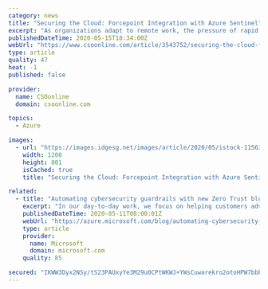 ```yaml
---
category: news
title: "Securing the Cloud: Forcepoint Integration with Azure Sentinel"
excerpt: "As organizations adapt to remote work, the pressure of rapid cloud transformation increases—and security implications grow more complex."
publishedDateTime: 2020-05-15T18:34:00Z
webUrl: "https://www.csoonline.com/article/3543752/securing-the-cloud-forcepoint-integration-with-azure-sentinel.html"
type: article
quality: 47
heat: -1
published: false

provider:
  name: CSOonline
  domain: csoonline.com

topics:
  - Azure

images:
  - url: "https://images.idgesg.net/images/article/2020/05/istock-1156386758-100842178-large.jpg"
    width: 1200
    height: 801
    isCached: true
    title: "Securing the Cloud: Forcepoint Integration with Azure Sentinel"

related:
  - title: "Automating cybersecurity guardrails with new Zero Trust blueprint and Azure integrations"
    excerpt: "In our day-to-day work, we focus on helping customers advance the security of their digital estate using the native capabilities of Azure. In the process, we frequently find that using Azure to improve an organization’s cybersecurity posture can also help these customers achieve compliance more rapidly.\r\n\r\nToday,"
    publishedDateTime: 2020-05-11T08:00:01Z
    webUrl: "https://azure.microsoft.com/blog/automating-cybersecurity-guardrails-with-new-zero-trust-blueprint-and-azure-integrations/"
    type: article
    provider:
      name: Microsoft
      domain: microsoft.com
    quality: 85

secured: "IKWW3Dyx2NSy/tS23PAUxyYe3M29u0CPtWKWJ+YWsCuwarekro2otoHPW7bbbMY4LpXFWsM4KyvnKmXcz2JZKy5tSTRaerNogpid5w6YT3+P0lwm11DC7Y/BAEOcz4EyBv5CNRYqsrrX4ltZg+R7HAJ6oNo7g0rKeJjUtufMTVcPATl+8lds63u2EojpIixWFQHw3H12f0wc1eA1HNcuHekOjaCMvjx7U8kfM7tuvXXDxkMMMbppQ77q/AGJD0Wi7uKaqRG4joStYo79IMjipHFkvgoFiI48rEfwtKJB25NUWxIIEUIWQ0qyF74+okPb;L3DsHgRFfPzxpgc9Uzn9yA=="
---
```



